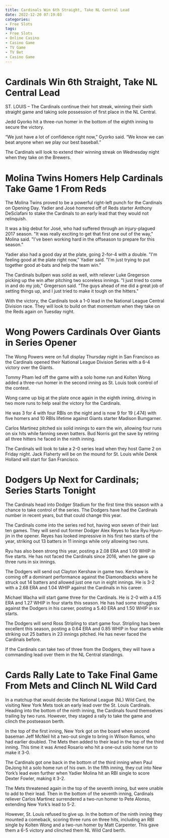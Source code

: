```yaml
---
title: Cardinals Win 6th Straight, Take NL Central Lead
date: 2022-12-20 07:19:03
categories:
- Free Slots
tags:
- Free Slots
- Online Casino
- Casino Game
- TV Game
- TV Bet
- Casino Game
---
```



#  Cardinals Win 6th Straight, Take NL Central Lead

ST. LOUIS – The Cardinals continue their hot streak, winning their sixth straight game and taking sole possession of first place in the NL Central.

Jedd Gyorko hit a three-run homer in the bottom of the eighth inning to secure the victory.

“We just have a lot of confidence right now,” Gyorko said. “We know we can beat anyone when we play our best baseball.”

The Cardinals will look to extend their winning streak on Wednesday night when they take on the Brewers.

#  Molina Twins Homers Help Cardinals Take Game 1 From Reds

The Molina Twins proved to be a powerful right-left punch for the Cardinals on Opening Day. Yadier and José homered off of Reds starter Anthony DeSclafani to stake the Cardinals to an early lead that they would not relinquish.

It was a big debut for José, who had suffered through an injury-plagued 2017 season. "It was really exciting to get that first one out of the way," Molina said. "I've been working hard in the offseason to prepare for this season."

Yadier also had a good day at the plate, going 2-for-4 with a double. "I'm feeling good at the plate right now," Yadier said. "I'm just trying to put together good at-bats and help the team win."

The Cardinals bullpen was solid as well, with reliever Luke Gregerson picking up the win after pitching two scoreless innings. "I just tried to come in and do my job," Gregerson said. "The guys ahead of me did a great job of setting things up, and I just tried to make it tough on the hitters."

With the victory, the Cardinals took a 1-0 lead in the National League Central Division race. They will look to build on that momentum when they take on the Reds again on Tuesday night.

#  Wong Powers Cardinals Over Giants in Series Opener 

The Wong Powers were on full display Thursday night in San Francisco as the Cardinals opened their National League Division Series with a 6-4 victory over the Giants.

Tommy Pham led off the game with a solo home run and Kolten Wong added a three-run homer in the second inning as St. Louis took control of the contest.

Wong came up big at the plate once again in the eighth inning, driving in two more runs to help seal the victory for the Cardinals.

He was 3 for 4 with four RBIs on the night and is now 9 for 19 (.474) with five homers and 10 RBIs lifetime against Giants starter Madison Bumgarner.

Carlos Martinez pitched six solid innings to earn the win, allowing four runs on six hits while fanning seven batters. Bud Norris got the save by retiring all three hitters he faced in the ninth inning.

The Cardinals will look to take a 2-0 series lead when they host Game 2 on Friday night. Jack Flaherty will be on the mound for St. Louis while Derek Holland will start for San Francisco.

#  Dodgers Up Next for Cardinals; Series Starts Tonight

The Cardinals head into Dodger Stadium for the first time this season with a chance to take control of the series. The Dodgers have had the Cardinals number in recent years, but that could change this year.

The Cardinals come into the series red hot, having won seven of their last ten games. They will send out former Dodger Alex Reyes to face Ryu Hyun-jin in the opener. Reyes has looked impressive in his first two starts of the year, striking out 13 batters in 11 innings while only allowing two runs.

Ryu has also been strong this year, posting a 2.08 ERA and 1.09 WHIP in five starts. He has not faced the Cardinals since 2016, when he gave up three runs in six innings.

The Dodgers will send out Clayton Kershaw in game two. Kershaw is coming off a dominant performance against the Diamondbacks where he struck out 14 batters and allowed just one run in eight innings. He is 3-2 with a 2.68 ERA and 1.04 WHIP against the Cardinals in his career.

Michael Wacha will start game three for the Cardinals. He is 2-0 with a 4.15 ERA and 1.27 WHIP in four starts this season. He has had some struggles against the Dodgers in his career, posting a 5.40 ERA and 1.50 WHIP in six starts.

The Dodgers will send Ross Stripling to start game four. Stripling has been excellent this season, posting a 0.64 ERA and 0.85 WHIP in four starts while striking out 25 batters in 23 innings pitched. He has never faced the Cardinals before.

If the Cardinals can take two of three from the Dodgers, they will have a commanding lead over them in the NL Central standings.

#  Cards Rally Late to Take Final Game From Mets and Clinch NL Wild Card

In a matchup that would decide the National League (NL) Wild Card, the visiting New York Mets took an early lead over the St. Louis Cardinals. Heading into the bottom of the ninth inning, the Cardinals found themselves trailing by two runs. However, they staged a rally to take the game and clinch the postseason berth.

In the top of the first inning, New York got on the board when second baseman Jeff McNeil hit a two-out single to bring in Wilson Ramos, who had earlier doubled. The Mets then added to their lead in the top of the third inning. This time it was Amed Rosario who hit a one-out solo home run to make it 3-0.

The Cardinals got one back in the bottom of the third inning when Paul DeJong hit a solo home run of his own. In the fifth inning, they cut into New York’s lead even further when Yadier Molina hit an RBI single to score Dexter Fowler, making it 3-2.

The Mets threatened again in the top of the seventh inning, but were unable to add to their lead. Then in the bottom of the seventh inning, Cardinals reliever Carlos Martinez surrendered a two-run homer to Pete Alonso, extending New York’s lead to 5-2.

However, St. Louis refused to give up. In the bottom of the ninth inning they mounted a comeback, scoring three runs on three hits, including an RBI single by Kolten Wong and a two-run homer by Matt Carpenter. This gave them a 6-5 victory and clinched them NL Wild Card berth.